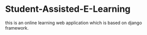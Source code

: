 # Student-Assisted-E-Learning
this is an online learning web application which is based on django framework.
 